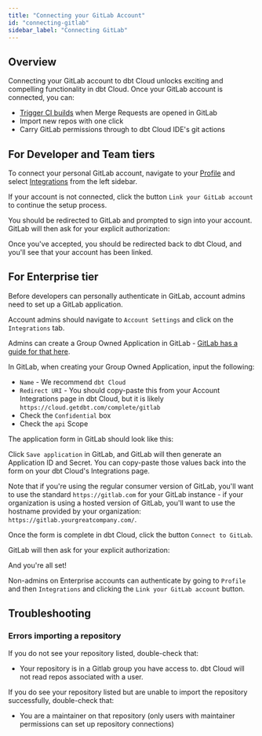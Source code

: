 ```yaml
---
title: "Connecting your GitLab Account"
id: "connecting-gitlab"
sidebar_label: "Connecting GitLab"
---
```


## Overview

Connecting your GitLab account to dbt Cloud unlocks exciting and compelling functionality in dbt Cloud. Once your GitLab account is connected, you can:
- [Trigger CI builds](cloud-enabling-continuous-integration-with-github) when Merge Requests are opened in GitLab
- Import new repos with one click
- Carry GitLab permissions through to dbt Cloud IDE's git actions
## For Developer and Team tiers

To connect your personal GitLab account, navigate to your [Profile](https://cloud.getdbt.com/#/profile/) and select [Integrations](https://cloud.getdbt.com/#/profile/integrations/) from the left sidebar. 

If your account is not connected, click the button `Link your GitLab account` to continue the setup process. 
<Lightbox src="/img/docs/dbt-cloud/connecting-gitlab/not-connected.png" title="Link your GitLab" />

You should be redirected to GitLab and prompted to sign into your account. GitLab will then ask for your explicit authorization: 

<Lightbox src="/img/docs/dbt-cloud/connecting-gitlab/GitLab-Auth.png" title="GitLab Authorization Screen" />

Once you've accepted, you should be redirected back to dbt Cloud, and you'll see that your account has been linked.

<Lightbox src="/img/docs/dbt-cloud/connecting-gitlab/connected.png" title="GitLab connected" />

## For Enterprise tier

Before developers can personally authenticate in GitLab, account admins need to set up a GitLab application.

Account admins should navigate to `Account Settings` and click on the `Integrations` tab. 

<Lightbox src="/img/docs/dbt-cloud/cloud-configuring-dbt-cloud/gitlab_navigation_setup.gif" title="Navigating to the GitLab Integration"/>


Admins can create a Group Owned Application in GitLab - [GitLab has a guide for that here](https://docs.gitlab.com/ee/integration/oauth_provider.html#group-owned-applications). 

In GitLab, when creating your Group Owned Application, input the following:
- `Name` - We recommend `dbt Cloud`
- `Redirect URI` - You should copy-paste this from your Account Integrations page in dbt Cloud, but it is likely `https://cloud.getdbt.com/complete/gitlab`
- Check the `Confidential` box
- Check the `api` Scope

The application form in GitLab should look like this:

<Lightbox src="/img/docs/dbt-cloud/connecting-gitlab/GitLab-Group-App.png" title="GitLab group owned applications set up"/>

Click `Save application` in GitLab, and GitLab will then generate an Application ID and Secret. You can copy-paste those values back into the form on your dbt Cloud's Integrations page.

<Lightbox src="/img/docs/dbt-cloud/cloud-configuring-dbt-cloud/gitlab_integration_edit_button.png" title="Edit button in the top right corner"/>

Note that if you're using the regular consumer version of GitLab, you'll want to use the standard `https://gitlab.com` for your GitLab instance - if your organization is using a hosted version of GitLab, you'll want to use the hostname provided by your organization: `https://gitlab.yourgreatcompany.com/`.

Once the form is complete in dbt Cloud, click the button `Connect to GitLab`.

GitLab will then ask for your explicit authorization: 

<Lightbox src="/img/docs/dbt-cloud/connecting-gitlab/GitLab-Auth.png" title="GitLab Authorization Screen" />

And you're all set!

Non-admins on Enterprise accounts can authenticate by going to `Profile` and then `Integrations` and clicking the `Link your GitLab account` button.

<Lightbox src="/img/docs/dbt-cloud/connecting-gitlab/not-connected.png" title="Link your GitLab" />


## Troubleshooting

### Errors importing a repository
If you do not see your repository listed, double-check that:
- Your repository is in a Gitlab group you have access to. dbt Cloud will not read repos associated with a user.

If you do see your repository listed but are unable to import the repository successfully, double-check that:
- You are a maintainer on that repository (only users with maintainer permissions can set up repository connections)
